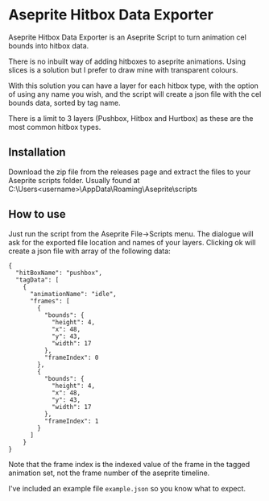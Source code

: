 # Aseprite Hitbox Data Exporter

Aseprite Hitbox Data Exporter is an Aseprite Script to turn animation cel bounds into hitbox data.

There is no inbuilt way of adding hitboxes to aseprite animations. Using slices is a solution but I prefer to draw mine with transparent colours.

With this solution you can have a layer for each hitbox type, with the option of using any name you wish, and the script will create a json file with the cel bounds data, sorted by tag name.

There is a limit to 3 layers (Pushbox, Hitbox and Hurtbox) as these are the most common hitbox types.

## Installation
Download the zip file from the releases page and extract the files to your Aseprite scripts folder. Usually found at C:\Users\<username>\AppData\Roaming\Aseprite\scripts

## How to use
Just run the script from the Aseprite File->Scripts menu.
The dialogue will ask for the exported file location and names of your layers. Clicking ok will create a json file with array of the following data:

````
{
  "hitBoxName": "pushbox",
  "tagData": [
    {
      "animationName": "idle",
      "frames": [
        {
          "bounds": {
            "height": 4,
            "x": 48,
            "y": 43,
            "width": 17
          },
          "frameIndex": 0
        },
        {
          "bounds": {
            "height": 4,
            "x": 48,
            "y": 43,
            "width": 17
          },
          "frameIndex": 1
        }
      ]
    }
}
````

Note that the frame index is the indexed value of the frame in the tagged animation set, not the frame number of the aseprite timeline.

I've included an example file `example.json` so you know what to expect.

